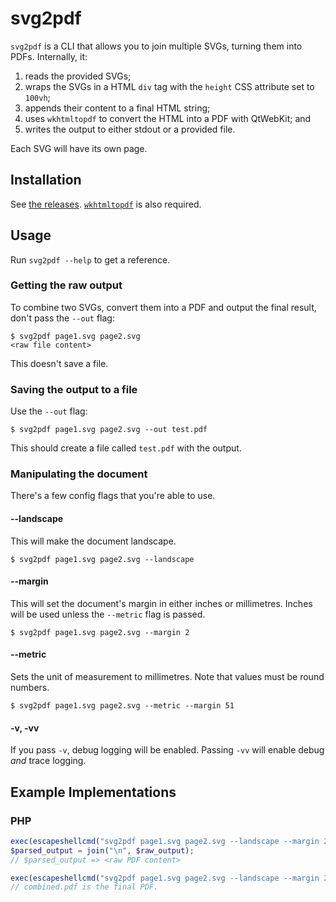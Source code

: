 # svg2pdf

`svg2pdf` is a CLI that allows you to join multiple SVGs, turning them into PDFs. Internally, it:

1. reads the provided SVGs;
2. wraps the SVGs in a HTML `div` tag with the `height` CSS attribute set to `100vh`;
3. appends their content to a final HTML string;
4. uses `wkhtmltopdf` to convert the HTML into a PDF with QtWebKit; and
5. writes the output to either stdout or a provided file.

Each SVG will have its own page.

## Installation

See [the releases](https://github.com/alexpriv/svg2pdf/releases). [`wkhtmltopdf`](https://wkhtmltopdf.org) is also required.

## Usage

Run `svg2pdf --help` to get a reference.

### Getting the raw output

To combine two SVGs, convert them into a PDF and output the final result, don't pass the `--out` flag:

```console
$ svg2pdf page1.svg page2.svg
<raw file content>
```

This doesn't save a file.

### Saving the output to a file

Use the `--out` flag:

```console
$ svg2pdf page1.svg page2.svg --out test.pdf
```

This should create a file called `test.pdf` with the output.

### Manipulating the document

There's a few config flags that you're able to use.

#### --landscape

This will make the document landscape.

```console
$ svg2pdf page1.svg page2.svg --landscape
```

#### --margin

This will set the document's margin in either inches or millimetres. Inches will be used unless the `--metric` flag is passed.

```console
$ svg2pdf page1.svg page2.svg --margin 2
```

#### --metric

Sets the unit of measurement to millimetres. Note that values must be round numbers.

```console
$ svg2pdf page1.svg page2.svg --metric --margin 51
```

#### -v, -vv

If you pass `-v`, debug logging will be enabled. Passing `-vv` will enable debug _and_ trace logging.

## Example Implementations

### PHP

```php
exec(escapeshellcmd("svg2pdf page1.svg page2.svg --landscape --margin 2"), $raw_output);
$parsed_output = join("\n", $raw_output);
// $parsed_output => <raw PDF content>

exec(escapeshellcmd("svg2pdf page1.svg page2.svg --landscape --margin 2 --out combined.pdf"));
// combined.pdf is the final PDF.
```
